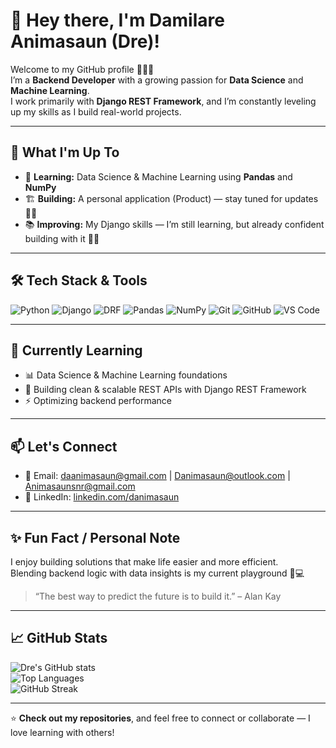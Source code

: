 # 👋 Hey there, I'm Damilare Animasaun (Dre)!

Welcome to my GitHub profile 👨🏽‍💻  
I’m a **Backend Developer** with a growing passion for **Data Science** and **Machine Learning**.  
I work primarily with **Django REST Framework**, and I’m constantly leveling up my skills as I build real-world projects.

---

## 🚀 What I'm Up To
- 🧠 **Learning:** Data Science & Machine Learning using **Pandas** and **NumPy**  
- 🏗 **Building:** A personal application (Product) — stay tuned for updates 🍲✨  
- 📚 **Improving:** My Django skills — I’m still learning, but already confident building with it 💪🏽

---

## 🛠 Tech Stack & Tools

![Python](https://img.shields.io/badge/Python-3776AB?style=for-the-badge&logo=python&logoColor=white)
![Django](https://img.shields.io/badge/Django-092E20?style=for-the-badge&logo=django&logoColor=white)
![DRF](https://img.shields.io/badge/Django%20REST%20Framework-red?style=for-the-badge&logo=django&logoColor=white)
![Pandas](https://img.shields.io/badge/Pandas-150458?style=for-the-badge&logo=pandas&logoColor=white)
![NumPy](https://img.shields.io/badge/NumPy-013243?style=for-the-badge&logo=numpy&logoColor=white)
![Git](https://img.shields.io/badge/Git-F05032?style=for-the-badge&logo=git&logoColor=white)
![GitHub](https://img.shields.io/badge/GitHub-181717?style=for-the-badge&logo=github&logoColor=white)
![VS Code](https://img.shields.io/badge/VS%20Code-007ACC?style=for-the-badge&logo=visual-studio-code&logoColor=white)

---

## 🌱 Currently Learning
- 📊 Data Science & Machine Learning foundations  
- 🧰 Building clean & scalable REST APIs with Django REST Framework  
- ⚡ Optimizing backend performance

---

## 📫 Let's Connect

- 📧 Email: [daanimasaun@gmail.com](mailto:daanimasaun@gmail.com) | [Danimasaun@outlook.com](mailto:Danimasaun@outlook.com) | [Animasaunsnr@gmail.com](mailto:Animasaunsnr@gmail.com)  
- 💼 LinkedIn: [linkedin.com/danimasaun](https://linkedin.com/danimasaun)

---

## ✨ Fun Fact / Personal Note
I enjoy building solutions that make life easier and more efficient.  
Blending backend logic with data insights is my current playground 🧠💻

> “The best way to predict the future is to build it.” – Alan Kay

---

## 📈 GitHub Stats

![Dre's GitHub stats](https://github-readme-stats.vercel.app/api?username=ARGS-PHY&show_icons=true&theme=radical)  
![Top Languages](https://github-readme-stats.vercel.app/api/top-langs/?username=ARGS-PHY&layout=compact&theme=radical)  
![GitHub Streak](https://github-readme-streak-stats.herokuapp.com/?user=ARGS-PHY&theme=radical)

---

⭐ **Check out my repositories**, and feel free to connect or collaborate — I love learning with others!
